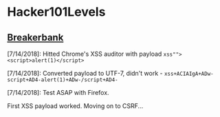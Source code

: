# Hacker101Levels

## [Breakerbank](https://www.hacker101.com/coursework/level0)  

[7/14/2018]: Hitted Chrome's XSS auditor with payload ```xss""><script>alert(1)</script>```  

[7/14/2018]: Converted payload to UTF-7, didn't work - 
```xss+ACIAIgA+ADw-script+AD4-alert(1)+ADw-/script+AD4-```  

[7/14/2018]: Test ASAP with Firefox. 

First XSS payload worked. Moving on to CSRF...





